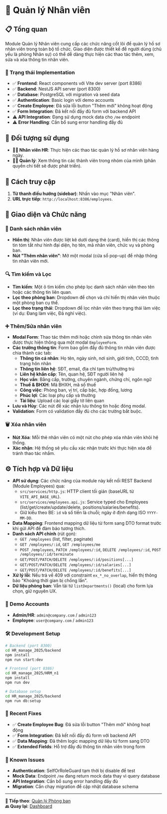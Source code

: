 # 👥 Quản lý Nhân viên

## 📋 Tổng quan

Module Quản lý Nhân viên cung cấp các chức năng cốt lõi để quản lý hồ sơ nhân viên trong toàn bộ tổ chức. Giao diện được thiết kế để người dùng (chủ yếu là phòng Nhân sự) có thể dễ dàng thực hiện các thao tác thêm, xem, sửa và xóa thông tin nhân viên.

### 🚀 Trạng thái Implementation
- ✅ **Frontend**: React components với Vite dev server (port 8386)
- ✅ **Backend**: NestJS API server (port 8300) 
- ✅ **Database**: PostgreSQL với migration và seed data
- ✅ **Authentication**: Basic login với demo accounts
- ✅ **Create Employee**: Đã sửa lỗi button "Thêm mới" không hoạt động
- ✅ **Form Integration**: Đã kết nối đầy đủ form với backend API
- ⚠️ **API Integration**: Đang sử dụng mock data cho `/me` endpoint
- ⚠️ **Error Handling**: Cần bổ sung error handling đầy đủ

## 🎯 Đối tượng sử dụng

- **👩‍💼 Nhân viên HR**: Thực hiện các thao tác quản lý hồ sơ nhân viên hàng ngày.
- **👨‍💻 Quản lý**: Xem thông tin các thành viên trong nhóm của mình (phân quyền chi tiết sẽ được phát triển).

## 🧭 Cách truy cập

1. **Từ thanh điều hướng (sidebar)**: Nhấn vào mục "Nhân viên".
2. **URL trực tiếp**: `http://localhost:8386/employees`.

## 📱 Giao diện và Chức năng

### 📜 **Danh sách nhân viên**

- **Hiển thị**: Nhân viên được liệt kê dưới dạng thẻ (card), hiển thị các thông tin tóm tắt như hình đại diện, họ tên, mã nhân viên, chức vụ và phòng ban.
- **Nút "Thêm nhân viên"**: Mở một modal (cửa sổ pop-up) để nhập thông tin nhân viên mới.

### 🔍 **Tìm kiếm và Lọc**

- **Tìm kiếm**: Một ô tìm kiếm cho phép lọc danh sách nhân viên theo tên hoặc các thông tin liên quan.
- **Lọc theo phòng ban**: Dropdown để chọn và chỉ hiển thị nhân viên thuộc một phòng ban cụ thể.
- **Lọc theo trạng thái**: Dropdown để lọc nhân viên theo trạng thái làm việc (ví dụ: Đang làm việc, Đã nghỉ việc).

### ➕ **Thêm/Sửa nhân viên**

- **Modal Form**: Thao tác thêm mới hoặc chỉnh sửa thông tin nhân viên được thực hiện thông qua một modal `EmployeeForm`.
- **Các trường thông tin**: Form bao gồm đầy đủ thông tin nhân viên được chia thành các tab:
    - **Thông tin cá nhân**: Họ tên, ngày sinh, nơi sinh, giới tính, CCCD, tình trạng hôn nhân
    - **Thông tin liên hệ**: SĐT, email, địa chỉ tạm trú/thường trú
    - **Liên hệ khẩn cấp**: Tên, quan hệ, SĐT người liên hệ
    - **Học vấn**: Bằng cấp, trường, chuyên ngành, chứng chỉ, ngôn ngữ
    - **Thuế & BHXH**: Mã BHXH, mã số thuế
    - **Công việc**: Phòng ban, vị trí, cấp bậc, hợp đồng, lương
    - **Phúc lợi**: Các loại phụ cấp và thưởng
    - **Tài liệu**: Upload các loại giấy tờ liên quan
- **Lưu và Hủy**: Các nút để xác nhận lưu thông tin hoặc đóng modal.
- **Validation**: Form có validation đầy đủ cho các trường bắt buộc.

### 🗑️ **Xóa nhân viên**

- **Nút Xóa**: Mỗi thẻ nhân viên có một nút cho phép xóa nhân viên khỏi hệ thống.
- **Xác nhận**: Hệ thống sẽ yêu cầu xác nhận trước khi thực hiện xóa để tránh thao tác nhầm.

## ⚙️ Tích hợp và Dữ liệu

- **API sử dụng**: Các chức năng của module này kết nối REST Backend (Module Employees) qua:
    - `src/services/http.js`: HTTP client tối giản (baseURL từ `VITE_API_BASE_URL`).
    - `src/services/employees.api.js`: Service typed cho Employees (list/get/create/update/delete, positions/salaries/benefits).
    - Giữ kiểu theo BE: `id` và số tiền là chuỗi; ngày ở định dạng ISO `YYYY-MM-DD`.
- **Data Mapping**: Frontend mapping dữ liệu từ form sang DTO format trước khi gửi API để đảm bảo tương thích.
- **Danh sách API chính** (rút gọn):
    - `GET /employees` (list, filter, paginate)
    - `GET /employees/:id`, `GET /employees/me`
    - `POST /employees`, `PATCH /employees/:id`, `DELETE /employees/:id`, `POST /employees/:id/terminate`
    - `GET/POST/PATCH/DELETE /employees/:id/positions[...]`
    - `GET/POST/PATCH/DELETE /employees/:id/salaries[...]`
    - `GET/POST/PATCH/DELETE /employees/:id/benefits[...]`
- **Xử lý lỗi**: Nếu trả về 409 với constraint `ex_*_no_overlap`, hiển thị thông báo "Khoảng thời gian bị chồng lấn".
- **Dữ liệu phòng ban**: Vẫn tải từ `listDepartments()` (local) cho form lựa chọn, giữ nguyên UX.

### 🔐 Demo Accounts
- **Admin/HR**: `admin@company.com` / `admin123`
- **Employee**: `user@company.com` / `admin123`

### 🛠️ Development Setup
```bash
# Backend (port 8300)
cd HR_manage_2025/backend
npm install
npm run start:dev

# Frontend (port 8386)  
cd HR_manage_2025/HRM_n1
npm install
npm run dev

# Database setup
cd HR_manage_2025/backend
npm run db:setup
```

### 🎉 Recent Fixes
- ✅ **Create Employee Bug**: Đã sửa lỗi button "Thêm mới" không hoạt động
- ✅ **Form Integration**: Đã kết nối đầy đủ form với backend API
- ✅ **Data Mapping**: Đã thêm logic mapping dữ liệu từ form sang DTO
- ✅ **Extended Fields**: Hỗ trợ đầy đủ thông tin nhân viên trong form

### 🚨 Known Issues
- **Authentication**: SelfOrRoleGuard tạm thời bị disable để test
- **Mock Data**: Endpoint `/me` đang return mock data thay vì query database
- **API Integration**: Cần bổ sung error handling đầy đủ
- **Migration**: Cần chạy migration để cập nhật database schema

---

**📝 Tiếp theo**: [Quản lý Phòng ban](./department-management.md)  
**🔙 Quay lại**: [Dashboard](./dashboard.md)
